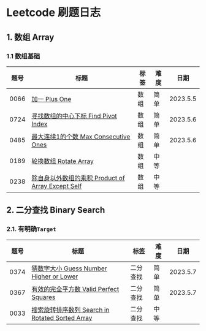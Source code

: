 # Leetcode 刷题日志

## 1. 数组 Array

### 1.1 数组基础

| 题号 | 标题 | 标签 | 难度 | 日期 |
| ----------- | ----------- | ----------- | ----------- | ----------- |
| 0066 | [加一 Plus One](https://leetcode.com/problems/plus-one/description/) | 数组 | 简单 | 2023.5.5
| 0724 | [寻找数组的中心下标 Find Pivot Index](https://leetcode.com/problems/find-pivot-index/) | 数组 | 简单 | 2023.5.6
| 0485 | [最大连续1的个数 Max Consecutive Ones](https://leetcode.com/problems/max-consecutive-ones/description/)| 数组 | 简单 | 2023.5.6
| 0189 | [轮换数组 Rotate Array](https://leetcode.com/problems/rotate-array/)| 数组 | 中等 |
| 0238 | [除自身以外数组的乘积 Product of Array Except Self](https://leetcode.com/problems/product-of-array-except-self/)| 数组 | 中等 |


## 2. 二分查找 Binary Search

### 2.1. 有明确`Target`

| 题号 | 标题 | 标签 | 难度 | 日期 |
| ----------- | ----------- | ----------- | ----------- | ----------- |
| 0374 | [猜数字大小 Guess Number Higher or Lower](https://leetcode.com/problems/guess-number-higher-or-lower/) | 二分查找 | 简单 | 2023.5.7
| 0367 | [有效的完全平方数 Valid Perfect Squares](https://leetcode.com/problems/valid-perfect-square/) | 二分查找 | 简单 | 2023.5.7
| 0033 | [搜索旋转排序数列 Search in Rotated Sorted Array](https://leetcode.com/problems/search-in-rotated-sorted-array/)| 二分查找 | 中等 |

